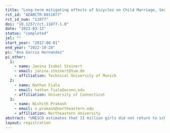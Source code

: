```yaml
---
title: "Long-term mitigating effects of bicycles on Child Marriage, Sexual and Reproductive Health, and Domestic Violence during the COVID-19 Pandemic"
rct_id: "AEARCTR-0011077"
rct_id_num: "11077"
doi: "10.1257/rct.11077-1.0"
date: "2023-03-12"
status: "completed"
jel: ""
start_year: "2017-08-01"
end_year: "2022-10-28"
pi: "Ana Garcia Hernandez"
pi_other:
  1:
    - name: Janina Isabel Steinert
    - email: janina.steinert@tum.de
    - affiliation: Technical University of Munich
  2:
    - name: Nathan Fiala
    - email: nathan.fiala@uconn.edu
    - affiliation: University of Connecticut
  3:
    - name: Nishith Prakash
    - email: n.prakash@northeastern.edu
    - affiliation: Northeastern University
abstract: "UNESCO estimates that 11 million girls did not return to school after the COVID-19 pandemic closures. This not only threatens their future perspectives but also puts them at risk of unplanned pregnancies, early marriage, and violence. A valuable asset that empowers girls and facilitates their transport to school like a bicycle ([1 ]) might mitigate the adverse effects of COVID-19, encourage girls to go back to school and minimize harmful effects on their health and wellbeing. We evaluate the long-term impacts of an in-kind transfer, a bicycle, received by students in rural Zambia in 2017, on girls’ economic and social empowerment. We further assess how receipt of a bicycle alleviates the detrimental impacts of the COVID-19 pandemic on school dropout, teenage pregnancies, early marriages, and gender-based violence. Using the random allocation of schools to receive bicycles in 2017 or not, we survey girls that were enrolled back then. We hypothesize that the pandemic has significantly increased girls’ likelihood to have dropped out of school, to have suffered violence, to have been married, and to be pregnant, but that receipt of the in-kind transfer in 2017 cushions against these negative impacts."
layout: registration
---
```


